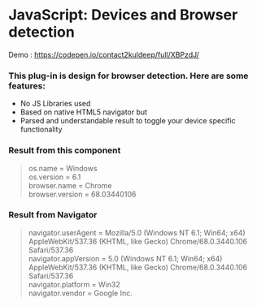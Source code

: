 # JavaScript: Devices and Browser detection
Demo : https://codepen.io/contact2kuldeep/full/XBPzdJ/

### This plug-in is design for browser detection. Here are some features:
  - No JS Libraries used
  - Based on native HTML5 navigator but
  - Parsed and understandable result to toggle your device specific functionality

### Result from this component
> os.name = Windows<br />
> os.version = 6.1<br />
> browser.name = Chrome<br />
> browser.version = 68.03440106

### Result from Navigator
> navigator.userAgent = Mozilla/5.0 (Windows NT 6.1; Win64; x64) AppleWebKit/537.36 (KHTML, like Gecko) Chrome/68.0.3440.106 Safari/537.36<br />
> navigator.appVersion = 5.0 (Windows NT 6.1; Win64; x64) AppleWebKit/537.36 (KHTML, like Gecko) Chrome/68.0.3440.106 Safari/537.36<br />
> navigator.platform = Win32<br />
> navigator.vendor = Google Inc.
